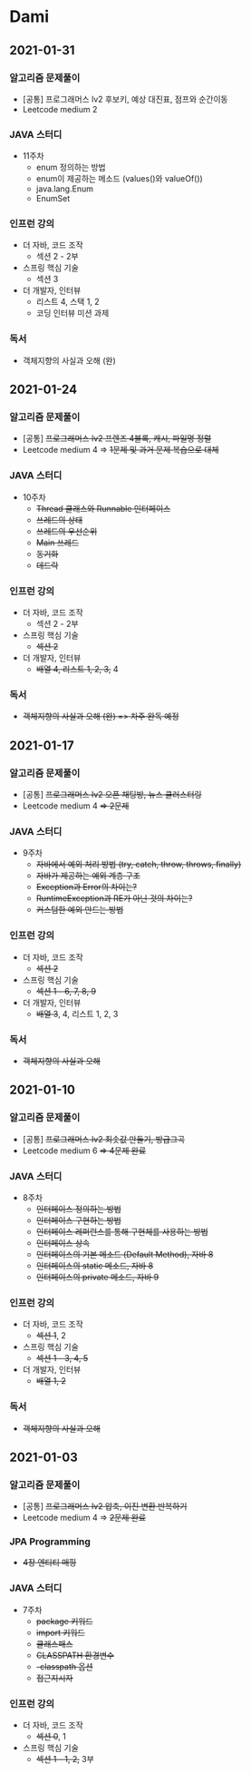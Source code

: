 # Dami

## 2021-01-31
### 알고리즘 문제풀이
- [공통] 프로그래머스 lv2 후보키, 예상 대진표, 점프와 순간이동
- Leetcode medium 2

### JAVA 스터디
- 11주차
  - enum 정의하는 방법
  - enum이 제공하는 메소드 (values()와 valueOf())
  - java.lang.Enum
  - EnumSet

### 인프런 강의
- 더 자바, 코드 조작
  - 섹션 2 - 2부
- 스프링 핵심 기술
  - 섹션 3
- 더 개발자, 인터뷰
  - 리스트 4, 스택 1, 2
  - 코딩 인터뷰 미션 과제

### 독서
- 객체지향의 사실과 오해 (완)

## 2021-01-24
### 알고리즘 문제풀이
- [공통] ~~프로그래머스 lv2 프렌즈 4블록, 캐시, 파일명 정렬~~
- Leetcode medium 4 => ~~1문제 및 과거 문제 복습으로 대체~~

### JAVA 스터디
- 10주차
  - ~~Thread 클래스와 Runnable 인터페이스~~
  - ~~쓰레드의 상태~~
  - ~~쓰레드의 우선순위~~
  - ~~Main 쓰레드~~
  - ~~동기화~~
  - ~~데드락~~

### 인프런 강의
- 더 자바, 코드 조작
  - 섹션 2 - 2부
- 스프링 핵심 기술
  - ~~섹션 2~~
- 더 개발자, 인터뷰
  - ~~배열 4, 리스트 1, 2, 3,~~ 4

### 독서
- ~~객체지향의 사실과 오해 (완) => 차주 완독 예정~~

## 2021-01-17
### 알고리즘 문제풀이
- [공통] ~~프로그래머스 lv2 오픈 채팅방, 뉴스 클러스터링~~
- Leetcode medium 4 ~~=> 2문제~~

### JAVA 스터디
- 9주차
  - ~~자바에서 예외 처리 방법 (try, catch, throw, throws, finally)~~
  - ~~자바가 제공하는 예외 계층 구조~~
  - ~~Exception과 Error의 차이는?~~
  - ~~RuntimeException과 RE가 아닌 것의 차이는?~~
  - ~~커스텀한 예외 만드는 방법~~

### 인프런 강의
- 더 자바, 코드 조작
  - ~~섹션 2~~
- 스프링 핵심 기술
  - ~~섹션 1 - 6, 7, 8, 9~~
- 더 개발자, 인터뷰
  - ~~배열 3~~, 4, 리스트 1, 2, 3

### 독서
- ~~객체지향의 사실과 오해~~

## 2021-01-10
### 알고리즘 문제풀이
- [공통] ~~프로그래머스 lv2 최솟값 만들기, 방급그곡~~
- Leetcode medium 6 ~~=> 4문제 완료~~

### JAVA 스터디
- 8주차
  - ~~인터페이스 정의하는 방법~~
  - ~~인터페이스 구현하는 방법~~
  - ~~인터페이스 레퍼런스를 통해 구현체를 사용하는 방법~~
  - ~~인터페이스 상속~~
  - ~~인터페이스의 기본 메소드 (Default Method), 자바 8~~
  - ~~인터페이스의 static 메소드, 자바 8~~
  - ~~인터페이스의 private 메소드, 자바 9~~

### 인프런 강의
- 더 자바, 코드 조작
  - ~~섹션 1~~, 2
- 스프링 핵심 기술
  - ~~섹션 1 - 3, 4, 5~~
- 더 개발자, 인터뷰
  - ~~배열 1, 2~~

### 독서
- ~~객체지향의 사실과 오해~~

## 2021-01-03
### 알고리즘 문제풀이
- [공통] ~~프로그래머스 lv2 압축, 이진 변환 반복하기~~
- Leetcode medium 4 => ~~2문제 완료~~

### JPA Programming
- ~~4장 엔티티 매핑~~

### JAVA 스터디
- 7주차
  - ~~package 키워드~~
  - ~~import 키워드~~
  - ~~클래스패스~~
  - ~~CLASSPATH 환경변수~~
  - ~~-classpath 옵션~~
  - ~~접근지시자~~

### 인프런 강의
- 더 자바, 코드 조작
  - ~~섹션 0~~, 1
- 스프링 핵심 기술
  - ~~섹션 1 - 1, 2,~~ 3부
